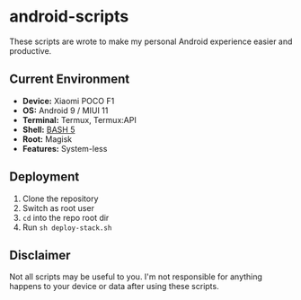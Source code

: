 # android-scripts
These scripts are wrote to make my personal Android experience easier and productive.

## Current Environment
- **Device:** Xiaomi POCO F1
- **OS:** Android 9 / MIUI 11
- **Terminal:** Termux, Termux:API
- **Shell:** [BASH 5](https://forum.xda-developers.com/android/software-hacking/aarch64-bash-5-andorid-api-28-t3938612)
- **Root:** Magisk
- **Features:** System-less

## Deployment
 1. Clone the repository
 2. Switch as root user
 3. `cd` into the repo root dir
 4. Run `sh deploy-stack.sh`

## Disclaimer
Not all scripts may be useful to you. I'm not responsible for anything happens to your device or data after using these scripts.
